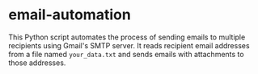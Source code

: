 # email-automation
This Python script automates the process of sending emails to multiple recipients using Gmail's SMTP server. It reads recipient email addresses from a file named `your_data.txt` and sends emails with attachments to those addresses.
